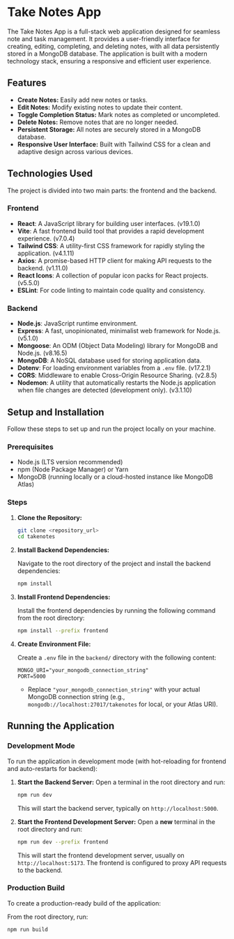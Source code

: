 # Take Notes App

The Take Notes App is a full-stack web application designed for seamless note and task management. It provides a user-friendly interface for creating, editing, completing, and deleting notes, with all data persistently stored in a MongoDB database. The application is built with a modern technology stack, ensuring a responsive and efficient user experience.

## Features

* **Create Notes:** Easily add new notes or tasks.
* **Edit Notes:** Modify existing notes to update their content.
* **Toggle Completion Status:** Mark notes as completed or uncompleted.
* **Delete Notes:** Remove notes that are no longer needed.
* **Persistent Storage:** All notes are securely stored in a MongoDB database.
* **Responsive User Interface:** Built with Tailwind CSS for a clean and adaptive design across various devices.

## Technologies Used

The project is divided into two main parts: the frontend and the backend.

### Frontend

* **React**: A JavaScript library for building user interfaces. (v19.1.0)
* **Vite**: A fast frontend build tool that provides a rapid development experience. (v7.0.4)
* **Tailwind CSS**: A utility-first CSS framework for rapidly styling the application. (v4.1.11)
* **Axios**: A promise-based HTTP client for making API requests to the backend. (v1.11.0)
* **React Icons**: A collection of popular icon packs for React projects. (v5.5.0)
* **ESLint**: For code linting to maintain code quality and consistency.

### Backend

* **Node.js**: JavaScript runtime environment.
* **Express**: A fast, unopinionated, minimalist web framework for Node.js. (v5.1.0)
* **Mongoose**: An ODM (Object Data Modeling) library for MongoDB and Node.js. (v8.16.5)
* **MongoDB**: A NoSQL database used for storing application data.
* **Dotenv**: For loading environment variables from a `.env` file. (v17.2.1)
* **CORS**: Middleware to enable Cross-Origin Resource Sharing. (v2.8.5)
* **Nodemon**: A utility that automatically restarts the Node.js application when file changes are detected (development only). (v3.1.10)

## Setup and Installation

Follow these steps to set up and run the project locally on your machine.

### Prerequisites

* Node.js (LTS version recommended)
* npm (Node Package Manager) or Yarn
* MongoDB (running locally or a cloud-hosted instance like MongoDB Atlas)

### Steps

1.  **Clone the Repository:**

    ```bash
    git clone <repository_url>
    cd takenotes
    ```

2.  **Install Backend Dependencies:**

    Navigate to the root directory of the project and install the backend dependencies:

    ```bash
    npm install
    ```

3.  **Install Frontend Dependencies:**

    Install the frontend dependencies by running the following command from the root directory:

    ```bash
    npm install --prefix frontend
    ```

4.  **Create Environment File:**

    Create a `.env` file in the `backend/` directory with the following content:

    ```dotenv
    MONGO_URI="your_mongodb_connection_string"
    PORT=5000
    ```

    * Replace `"your_mongodb_connection_string"` with your actual MongoDB connection string (e.g., `mongodb://localhost:27017/takenotes` for local, or your Atlas URI).

## Running the Application

### Development Mode

To run the application in development mode (with hot-reloading for frontend and auto-restarts for backend):

1.  **Start the Backend Server:**
    Open a terminal in the root directory and run:

    ```bash
    npm run dev
    ```

    This will start the backend server, typically on `http://localhost:5000`.

2.  **Start the Frontend Development Server:**
    Open a **new** terminal in the root directory and run:

    ```bash
    npm run dev --prefix frontend
    ```

    This will start the frontend development server, usually on `http://localhost:5173`. The frontend is configured to proxy API requests to the backend.

### Production Build

To create a production-ready build of the application:

From the root directory, run:

```bash
npm run build